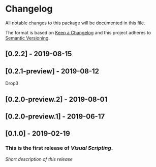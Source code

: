 # Changelog
All notable changes to this package will be documented in this file.

The format is based on [Keep a Changelog](http://keepachangelog.com/en/1.0.0/)
and this project adheres to [Semantic Versioning](http://semver.org/spec/v2.0.0.html).

## [0.2.2] - 2019-08-15
## [0.2.1-preview] - 2019-08-12
Drop3
## [0.2.0-preview.2] - 2019-08-01
## [0.2.0-preview.1] - 2019-06-17
## [0.1.0] - 2019-02-19

### This is the first release of *Visual Scripting*.

*Short description of this release*
